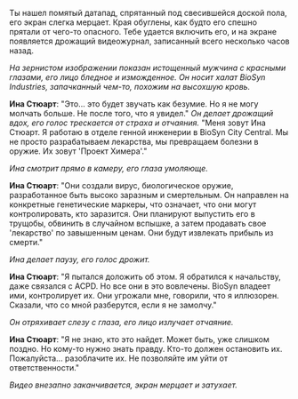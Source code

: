 Ты нашел помятый датапад, спрятанный под свесившейся доской пола, его экран слегка мерцает. Края обуглены, как будто его спешно прятали от чего-то опасного. Тебе удается включить его, и на экране появляется дрожащий видеожурнал, записанный всего несколько часов назад.

_На зернистом изображении показан истощенный мужчина с красными глазами, его лицо бледное и изможденное. Он носит халат BioSyn Industries, запачканный чем-то, похожим на высохшую кровь._

**Ина Стюарт**: "Это... это будет звучать как безумие. Но я не могу молчать больше. Не после того, что я увидел." _Он делает дрожащий вдох, его голос трескается от страха и отчаяния._ "Меня зовут Ина Стюарт. Я работаю в отделе генной инженерии в BioSyn City Central. Мы не просто разрабатываем лекарства, мы превращаем болезни в оружие. Их зовут 'Проект Химера'."

_Ина смотрит прямо в камеру, его глаза умоляюще._

**Ина Стюарт**: "Они создали вирус, биологическое оружие, разработанное быть высоко заразным и смертельным. Он направлен на конкретные генетические маркеры, что означает, что они могут контролировать, кто заразится. Они планируют выпустить его в трущобы, обвинить в случайном вспышке, а затем продавать свое 'лекарство' по завышенным ценам. Они будут извлекать прибыль из смерти."

_Ина делает паузу, его голос дрожит._

**Ина Стюарт**: "Я пытался доложить об этом. Я обратился к начальству, даже связался с ACPD. Но все они в это вовлечены. BioSyn владеет ими, контролирует их. Они угрожали мне, говорили, что я иллюзорен. Сказали, что со мной разберутся, если я не замолчу."

_Он отряхивает слезу с глаза, его лицо излучает отчаяние._

**Ина Стюарт**: "Я не знаю, кто это найдет. Может быть, уже слишком поздно. Но кому-то нужно знать правду. Кто-то должен остановить их. Пожалуйста... разоблачите их. Не позволяйте им уйти от ответственности."

_Видео внезапно заканчивается, экран мерцает и затухает._
